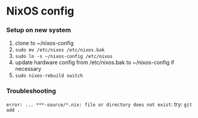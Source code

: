 # NixOS config

### Setup on new system
1. clone to ~/nixos-config
1. `sudo mv /etc/nixos /etc/nixos.bak`
1. `sudo ln -s ~/nixos-config /etc/nixos`
1. update hardware config from /etc/nixos.bak to ~/nixos-config if necessary
1. `sudo nixos-rebuild switch`

### Troubleshooting

`error: ... ***-source/*.nix: file or directory does not exist`:
try: `git add .`
